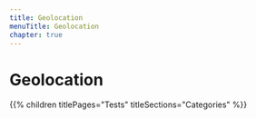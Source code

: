 ```yaml
---
title: Geolocation
menuTitle: Geolocation
chapter: true
---
```


# Geolocation

{{% children titlePages="Tests" titleSections="Categories" %}}
